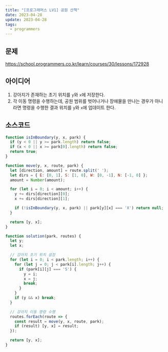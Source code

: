 ```yaml
---
title: "[프로그래머스 LV1] 공원 산책"
date: 2023-04-28
update: 2023-04-28
tags:
  - programmers
---
```


## 문제
https://school.programmers.co.kr/learn/courses/30/lessons/172928

## 아이디어
1. 강아지가 존재하는 초기 위치를 `y`와 `x`에 저장한다.
2. 각 이동 명령을 수행하는데, 공원 범위를 벗어나거나 장애물을 만나는 경우가 아니라면 명령을 수행한 결과 위치를 `y`와 `x`에 업데이트 한다.

## 소스코드
```js
function isInBoundary(y, x, park) {
  if (y < 0 || y >= park.length) return false;
  if (x < 0 || x >= park[0].length) return false;
  return true;
}

function move(y, x, route, park) {
  let [direction, amount] = route.split(' ');
  let dirs = { E: [0, 1], S: [1, 0], W: [0, -1], N: [-1, 0] };
  amount = Number(amount);

  for (let i = 0; i < amount; i++) {
    y += dirs[direction][0];
    x += dirs[direction][1];

    if (!isInBoundary(y, x, park) || park[y][x] === 'X') return null;
  }

  return [y, x];
}

function solution(park, routes) {
  let y;
  let x;

  // 강아지 초기 위치 설정
  for (let i = 0; i < park.length; i++) {
    for (let j = 0; j < park[i].length; j++) {
      if (park[i][j] === 'S') {
        y = i;
        x = j;
        break;
      }
    }
    if (y && x) break;
  }

  // 강아지 이동 명령 수행
  routes.forEach(route => {
    const result = move(y, x, route, park);
    if (result) [y, x] = result;
  });

  return [y, x];
}
```